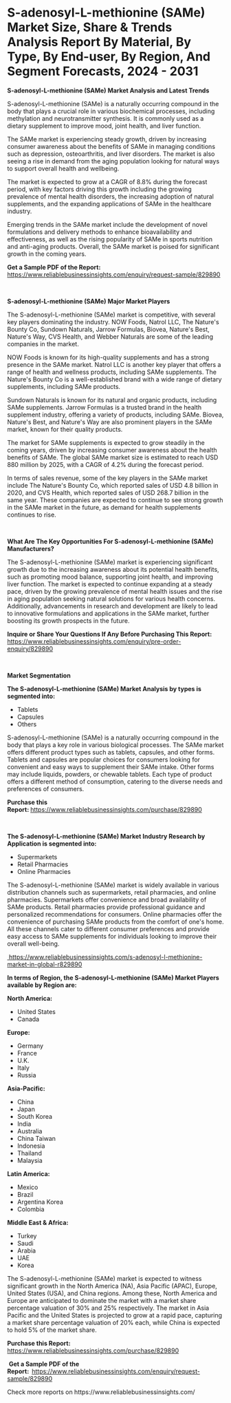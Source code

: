 <p><h1>S-adenosyl-L-methionine (SAMe) Market Size, Share & Trends Analysis Report By Material, By Type, By End-user, By Region, And Segment Forecasts, 2024 - 2031</h1></p><p><strong>S-adenosyl-L-methionine (SAMe) Market Analysis and Latest Trends</strong></p>
<p><p>S-adenosyl-L-methionine (SAMe) is a naturally occurring compound in the body that plays a crucial role in various biochemical processes, including methylation and neurotransmitter synthesis. It is commonly used as a dietary supplement to improve mood, joint health, and liver function.</p><p>The SAMe market is experiencing steady growth, driven by increasing consumer awareness about the benefits of SAMe in managing conditions such as depression, osteoarthritis, and liver disorders. The market is also seeing a rise in demand from the aging population looking for natural ways to support overall health and wellbeing.</p><p>The market is expected to grow at a CAGR of 8.8% during the forecast period, with key factors driving this growth including the growing prevalence of mental health disorders, the increasing adoption of natural supplements, and the expanding applications of SAMe in the healthcare industry.</p><p>Emerging trends in the SAMe market include the development of novel formulations and delivery methods to enhance bioavailability and effectiveness, as well as the rising popularity of SAMe in sports nutrition and anti-aging products. Overall, the SAMe market is poised for significant growth in the coming years.</p></p>
<p><strong>Get a Sample PDF of the Report:&nbsp;</strong> <a href="https://www.reliablebusinessinsights.com/enquiry/request-sample/829890">https://www.reliablebusinessinsights.com/enquiry/request-sample/829890</a></p>
<p>&nbsp;</p>
<p><strong>S-adenosyl-L-methionine (SAMe) Major Market Players</strong></p>
<p><p>The S-adenosyl-L-methionine (SAMe) market is competitive, with several key players dominating the industry. NOW Foods, Natrol LLC, The Nature's Bounty Co, Sundown Naturals, Jarrow Formulas, Biovea, Nature's Best, Nature's Way, CVS Health, and Webber Naturals are some of the leading companies in the market.</p><p>NOW Foods is known for its high-quality supplements and has a strong presence in the SAMe market. Natrol LLC is another key player that offers a range of health and wellness products, including SAMe supplements. The Nature's Bounty Co is a well-established brand with a wide range of dietary supplements, including SAMe products.</p><p>Sundown Naturals is known for its natural and organic products, including SAMe supplements. Jarrow Formulas is a trusted brand in the health supplement industry, offering a variety of products, including SAMe. Biovea, Nature's Best, and Nature's Way are also prominent players in the SAMe market, known for their quality products.</p><p>The market for SAMe supplements is expected to grow steadily in the coming years, driven by increasing consumer awareness about the health benefits of SAMe. The global SAMe market size is estimated to reach USD 880 million by 2025, with a CAGR of 4.2% during the forecast period.</p><p>In terms of sales revenue, some of the key players in the SAMe market include The Nature's Bounty Co, which reported sales of USD 4.8 billion in 2020, and CVS Health, which reported sales of USD 268.7 billion in the same year. These companies are expected to continue to see strong growth in the SAMe market in the future, as demand for health supplements continues to rise.</p></p>
<p>&nbsp;</p>
<p><strong>What Are The Key Opportunities For S-adenosyl-L-methionine (SAMe) Manufacturers?</strong></p>
<p><p>The S-adenosyl-L-methionine (SAMe) market is experiencing significant growth due to the increasing awareness about its potential health benefits, such as promoting mood balance, supporting joint health, and improving liver function. The market is expected to continue expanding at a steady pace, driven by the growing prevalence of mental health issues and the rise in aging population seeking natural solutions for various health concerns. Additionally, advancements in research and development are likely to lead to innovative formulations and applications in the SAMe market, further boosting its growth prospects in the future.</p></p>
<p><strong>Inquire or Share Your Questions If Any Before Purchasing This Report:</strong> <a href="https://www.reliablebusinessinsights.com/enquiry/pre-order-enquiry/829890">https://www.reliablebusinessinsights.com/enquiry/pre-order-enquiry/829890</a></p>
<p>&nbsp;</p>
<p><strong>Market Segmentation</strong></p>
<p><strong>The S-adenosyl-L-methionine (SAMe) Market Analysis by types is segmented into:</strong></p>
<p><ul><li>Tablets</li><li>Capsules</li><li>Others</li></ul></p>
<p><p>S-adenosyl-L-methionine (SAMe) is a naturally occurring compound in the body that plays a key role in various biological processes. The SAMe market offers different product types such as tablets, capsules, and other forms. Tablets and capsules are popular choices for consumers looking for convenient and easy ways to supplement their SAMe intake. Other forms may include liquids, powders, or chewable tablets. Each type of product offers a different method of consumption, catering to the diverse needs and preferences of consumers.</p></p>
<p><strong>Purchase this Report:&nbsp;</strong><a href="https://www.reliablebusinessinsights.com/purchase/829890">https://www.reliablebusinessinsights.com/purchase/829890</a></p>
<p>&nbsp;</p>
<p><strong>The S-adenosyl-L-methionine (SAMe) Market Industry Research by Application is segmented into:</strong></p>
<p><ul><li>Supermarkets</li><li>Retail Pharmacies</li><li>Online Pharmacies</li></ul></p>
<p><p>The S-adenosyl-L-methionine (SAMe) market is widely available in various distribution channels such as supermarkets, retail pharmacies, and online pharmacies. Supermarkets offer convenience and broad availability of SAMe products. Retail pharmacies provide professional guidance and personalized recommendations for consumers. Online pharmacies offer the convenience of purchasing SAMe products from the comfort of one's home. All these channels cater to different consumer preferences and provide easy access to SAMe supplements for individuals looking to improve their overall well-being.</p></p>
<p><a href="https://www.reliablebusinessinsights.com/s-adenosyl-l-methionine-market-in-global-r829890">&nbsp;https://www.reliablebusinessinsights.com/s-adenosyl-l-methionine-market-in-global-r829890</a></p>
<p><strong>In terms of Region, the S-adenosyl-L-methionine (SAMe) Market Players available by Region are:</strong></p>
<p>
    <p> <strong> North America: </strong>
        <ul>
            <li>United States</li>
            <li>Canada</li>
        </ul>
        </p> 
    <p> <strong> Europe: </strong>
        <ul>
            <li>Germany</li>
            <li>France</li>
            <li>U.K.</li>
            <li>Italy</li>
            <li>Russia</li>
        </ul>
        </p> 
    <p> <strong> Asia-Pacific: </strong>
        <ul>
            <li>China</li>
            <li>Japan</li>
            <li>South Korea</li>
            <li>India</li>
            <li>Australia</li>
            <li>China Taiwan</li>
            <li>Indonesia</li>
            <li>Thailand</li>
            <li>Malaysia</li>
        </ul>
        </p> 
    <p> <strong> Latin America: </strong>
        <ul>
            <li>Mexico</li>
            <li>Brazil</li>
            <li>Argentina Korea</li>
            <li>Colombia</li>
        </ul>
        </p> 
    <p> <strong> Middle East & Africa: </strong>
        <ul>
            <li>Turkey</li>
            <li>Saudi</li>
            <li>Arabia</li>
            <li>UAE</li>
            <li>Korea</li>
        </ul>
    </p>
    </p>
<p><p>The S-adenosyl-L-methionine (SAMe) market is expected to witness significant growth in the North America (NA), Asia Pacific (APAC), Europe, United States (USA), and China regions. Among these, North America and Europe are anticipated to dominate the market with a market share percentage valuation of 30% and 25% respectively. The market in Asia Pacific and the United States is projected to grow at a rapid pace, capturing a market share percentage valuation of 20% each, while China is expected to hold 5% of the market share.</p></p>
<p><strong>Purchase this Report: </strong><a href="https://www.reliablebusinessinsights.com/purchase/829890">https://www.reliablebusinessinsights.com/purchase/829890</a></p>
<p>&nbsp;<strong>Get a Sample PDF of the Report:&nbsp;&nbsp;</strong><a href="https://www.reliablebusinessinsights.com/enquiry/request-sample/829890">https://www.reliablebusinessinsights.com/enquiry/request-sample/829890</a></p>
<p><strong></strong></p>
<p>Check more reports on https://www.reliablebusinessinsights.com/</p>
